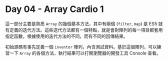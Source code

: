 # Day 04 - Array Cardio 1

這一部分主要是熟悉 `Array` 的幾個基本方法，其中有兩個 (`filter`, `map`) 是 ES5 就有定義的迭代方法。這些迭代方法都有一個特點，就是會對陣列的每一項目都套用指定函數，根據使用的迭代方法的不同，而有不同的回傳結果。

初始源碼有事先定義一個 `inventor` 陣列，內含測試資料。基於這個陣列，可以練習一下 `Array` 的各個方法，執行結果可以打開瀏覽器的開發工具 Console 查看。
